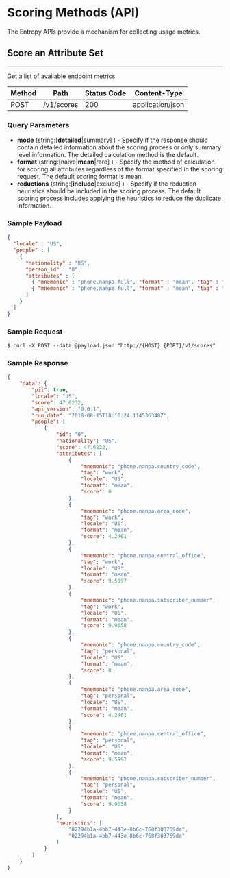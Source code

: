 # Scoring Methods (API)

The Entropy APIs provide a mechanism for collecting usage metrics.

## Score an Attribute Set

----

Get a list of available endpoint metrics

| Method | Path          | Status Code | Content-Type     |
|--------|---------------|-------------|------------------|
| POST   | /v1/scores    | 200         | application/json |

### Query Parameters

* **mode** (string:[**detailed**|summary] <optional>) - Specify if the response should contain detailed information about the scoring process or only summary level information. The detailed calculation method is the default.
* **format** (string:[naive|**mean**|rare] <optional>) - Specify the method of calculation for scoring all attributes regardless of the format specified in the scoring request. The default scoring format is mean.
* **reductions** (string:[**include**|exclude] <optional>) - Specify if the reduction heuristics should be included in the scoring process. The default scoring process includes applying the heuristics to reduce the duplicate information.


### Sample Payload

```json
{
  "locale" : "US",
  "people" : [
    {
      "nationality" : "US",
      "person_id" : "0",
      "attributes" : [
        { "mnemonic" : "phone.nanpa.full", "format" : "mean", "tag" : "work" },
        { "mnemonic" : "phone.nanpa.full", "format" : "mean", "tag" : "personal" }
      ]
    }
  ]
}
```

### Sample Request

```
$ curl -X POST --data @payload.json "http://{HOST}:{PORT}/v1/scores"
```

### Sample Response

```json
{
    "data": {
        "pii": true,
        "locale": "US",
        "score": 47.6232,
        "api_version": "0.0.1",
        "run_date": "2018-08-15T18:10:24.114536348Z",
        "people": [
            {
                "id": "0",
                "nationality": "US",
                "score": 47.6232,
                "attributes": [
                    {
                        "mnemonic": "phone.nanpa.country_code",
                        "tag": "work",
                        "locale": "US",
                        "format": "mean",
                        "score": 0
                    },
                    {
                        "mnemonic": "phone.nanpa.area_code",
                        "tag": "work",
                        "locale": "US",
                        "format": "mean",
                        "score": 4.2461
                    },
                    {
                        "mnemonic": "phone.nanpa.central_office",
                        "tag": "work",
                        "locale": "US",
                        "format": "mean",
                        "score": 9.5997
                    },
                    {
                        "mnemonic": "phone.nanpa.subscriber_number",
                        "tag": "work",
                        "locale": "US",
                        "format": "mean",
                        "score": 9.9658
                    },
                    {
                        "mnemonic": "phone.nanpa.country_code",
                        "tag": "personal",
                        "locale": "US",
                        "format": "mean",
                        "score": 0
                    },
                    {
                        "mnemonic": "phone.nanpa.area_code",
                        "tag": "personal",
                        "locale": "US",
                        "format": "mean",
                        "score": 4.2461
                    },
                    {
                        "mnemonic": "phone.nanpa.central_office",
                        "tag": "personal",
                        "locale": "US",
                        "format": "mean",
                        "score": 9.5997
                    },
                    {
                        "mnemonic": "phone.nanpa.subscriber_number",
                        "tag": "personal",
                        "locale": "US",
                        "format": "mean",
                        "score": 9.9658
                    }
                ],
                "heuristics": [
                    "02294b1a-4bb7-443e-8b6c-768f303769da",
                    "02294b1a-4bb7-443e-8b6c-768f303769da"
                ]
            }
        ]
    }
}
```
